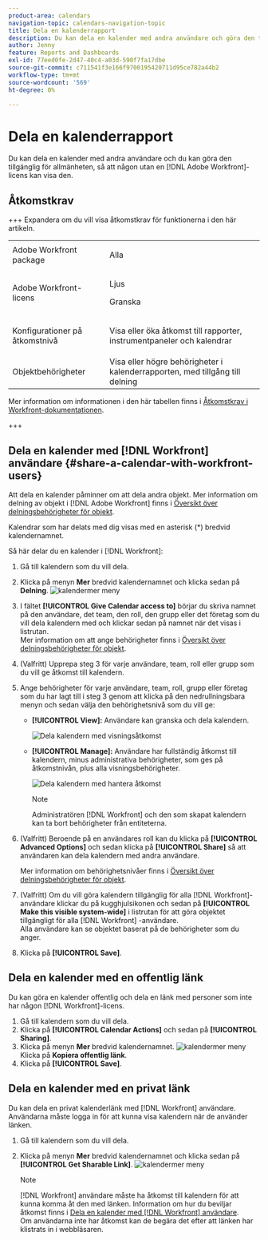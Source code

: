 ```yaml
---
product-area: calendars
navigation-topic: calendars-navigation-topic
title: Dela en kalenderrapport
description: Du kan dela en kalender med andra användare och göra den tillgänglig för allmänheten, så att någon utan en [!DNL Adobe Workfront] licens kan visa den.
author: Jenny
feature: Reports and Dashboards
exl-id: 77eed0fe-2d47-40c4-a03d-590f7fa17dbe
source-git-commit: c711541f3e166f9700195420711d95ce782a44b2
workflow-type: tm+mt
source-wordcount: '569'
ht-degree: 0%

---
```


# Dela en kalenderrapport


Du kan dela en kalender med andra användare och du kan göra den tillgänglig för allmänheten, så att någon utan en [!DNL Adobe Workfront]-licens kan visa den.

## Åtkomstkrav

+++ Expandera om du vill visa åtkomstkrav för funktionerna i den här artikeln.

<table style="table-layout:auto"> 
 <col> 
 </col> 
 <col> 
 </col> 
 <tbody> 
  <tr> 
   <td role="rowheader">Adobe Workfront package</td> 
   <td> <p>Alla</p> </td> 
  </tr> 
  <tr> 
   <td role="rowheader">Adobe Workfront-licens</td> 
   <td><p>Ljus</p>
       <p>Granska</p></td> 
  </tr> 
  <tr> 
   <td role="rowheader">Konfigurationer på åtkomstnivå</td> 
   <td> <p> Visa eller öka åtkomst till rapporter, instrumentpaneler och kalendrar</p></td> 
  </tr> 
  <tr> 
   <td role="rowheader">Objektbehörigheter</td> 
   <td>Visa eller högre behörigheter i kalenderrapporten, med tillgång till delning</td> 
  </tr> 
 </tbody> 
</table>

Mer information om informationen i den här tabellen finns i [Åtkomstkrav i Workfront-dokumentationen](/help/quicksilver/administration-and-setup/add-users/access-levels-and-object-permissions/access-level-requirements-in-documentation.md).

+++

## Dela en kalender med [!DNL Workfront] användare {#share-a-calendar-with-workfront-users}

Att dela en kalender påminner om att dela andra objekt. Mer information om delning av objekt i [!DNL Adobe Workfront] finns i [Översikt över delningsbehörigheter för objekt](../../../workfront-basics/grant-and-request-access-to-objects/sharing-permissions-on-objects-overview.md).

Kalendrar som har delats med dig visas med en asterisk (&#42;) bredvid kalendernamnet.

Så här delar du en kalender i [!DNL Workfront]:

1. Gå till kalendern som du vill dela.
1. Klicka på menyn **Mer** bredvid kalendernamnet och klicka sedan på **Delning**.
   ![kalendermer meny](assets/more-menu-calendar.png)
1. I fältet **[!UICONTROL Give Calendar access to]** börjar du skriva namnet på den användare, det team, den roll, den grupp eller det företag som du vill dela kalendern med och klickar sedan på namnet när det visas i listrutan.\
   Mer information om att ange behörigheter finns i [Översikt över delningsbehörigheter för objekt](../../../workfront-basics/grant-and-request-access-to-objects/sharing-permissions-on-objects-overview.md).

1. (Valfritt) Upprepa steg 3 för varje användare, team, roll eller grupp som du vill ge åtkomst till kalendern.
1. Ange behörigheter för varje användare, team, roll, grupp eller företag som du har lagt till i steg 3 genom att klicka på den nedrullningsbara menyn och sedan välja den behörighetsnivå som du vill ge:

   * **[!UICONTROL View]:** Användare kan granska och dela kalendern.

     ![Dela kalendern med visningsåtkomst](assets/view-calendar.png)

   * **[!UICONTROL Manage]:** Användare har fullständig åtkomst till kalendern, minus administrativa behörigheter, som ges på åtkomstnivån, plus alla visningsbehörigheter.

     ![Dela kalendern med hantera åtkomst](assets/manage-calendar.png)

     >[!NOTE]
     >
     >Administratören [!DNL Workfront] och den som skapat kalendern kan ta bort behörigheter från entiteterna.

1. (Valfritt) Beroende på en användares roll kan du klicka på **[!UICONTROL Advanced Options]** och sedan klicka på &#x200B; **[!UICONTROL Share]** så att användaren kan dela kalendern med andra användare.

   Mer information om behörighetsnivåer finns i [Översikt över delningsbehörigheter för objekt](../../../workfront-basics/grant-and-request-access-to-objects/sharing-permissions-on-objects-overview.md).

1. (Valfritt) Om du vill göra kalendern tillgänglig för alla [!DNL Workfront]-användare klickar du på kugghjulsikonen och sedan på **[!UICONTROL Make this visible system-wide]** i listrutan för att göra objektet tillgängligt för alla [!DNL Workfront] -användare.\
   Alla användare kan se objektet baserat på de behörigheter som du anger.

1. Klicka på **[!UICONTROL Save]**.

## Dela en kalender med en offentlig länk

Du kan göra en kalender offentlig och dela en länk med personer som inte har någon [!DNL Workfront]-licens.

1. Gå till kalendern som du vill dela.
1. Klicka på **[!UICONTROL Calendar Actions]** och sedan på **[!UICONTROL Sharing]**.
1. Klicka på menyn **Mer** bredvid kalendernamnet.
   ![kalendermer meny](assets/more-menu-calendar.png)
Klicka på **Kopiera offentlig länk**.
1. Klicka på **[!UICONTROL Save]**.

## Dela en kalender med en privat länk

Du kan dela en privat kalenderlänk med [!DNL Workfront] användare. Användarna måste logga in för att kunna visa kalendern när de använder länken.

1. Gå till kalendern som du vill dela.
1. Klicka på menyn **Mer** bredvid kalendernamnet och klicka sedan på **[!UICONTROL Get Sharable Link]**.
   ![kalendermer meny](assets/more-menu-calendar.png)

   >[!NOTE]
   >
   >[!DNL Workfront] användare måste ha åtkomst till kalendern för att kunna komma åt den med länken. Information om hur du beviljar åtkomst finns i [Dela en kalender med [!DNL Workfront] användare](#share-a-calendar-with-workfront-users).\
   >Om användarna inte har åtkomst kan de begära det efter att länken har klistrats in i webbläsaren.

